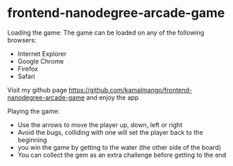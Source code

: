 frontend-nanodegree-arcade-game
===============================
Loading the game:
The game can be loaded on any of the following browsers:
- Internet Explorer
- Google Chrome
- Firefox
- Safari

Visit my github page https://github.com/kamalmango/frontend-nanodegree-arcade-game and enjoy the app


Playing the game:
- Use the arrows to move the player up, down, left or right
- Avoid the bugs, colliding with one will set the player back to the beginning
- you win the game by getting to the water (the other side of the board)
- You can collect the gem as an extra challenge before getting to the end
